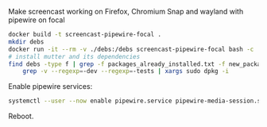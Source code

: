 Make screencast working on Firefox, Chromium Snap and wayland with pipewire on focal

```bash
docker build -t screencast-pipewire-focal .
mkdir debs
docker run -it --rm -v ./debs:/debs screencast-pipewire-focal bash -c 'cp /src/*.deb /debs'
# install mutter and its dependencies
find debs -type f | grep -f packages_already_installed.txt -f new_packages.txt | \
    grep -v --regexp=-dev --regexp=-tests | xargs sudo dpkg -i
```

Enable pipewire services:

```bash
systemctl --user --now enable pipewire.service pipewire-media-session.service
```

Reboot.
